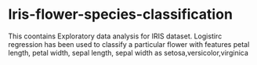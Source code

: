 # Iris-flower-species-classification

This coontains Exploratory data analysis for IRIS dataset. Logistirc regression has been used to classify a particular flower with features petal length, petal width, sepal length, sepal width as setosa,versicolor,virginica
